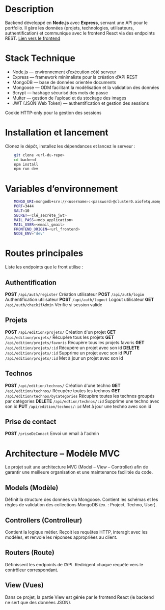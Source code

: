 # Description

Backend développé en **Node.js** avec **Express**, servant une API pour le portfolio. Il gère les données (projets, technologies, utilisateurs, authentification) et communique avec le frontend React via des endpoints REST.
[Lien vers le frontend](https://github.com/yannou64/PortFolio-Frontend.git)

# Stack Technique

- Node.js — environnement d’exécution côté serveur
- Express — framework minimaliste pour la création d’API REST
- MongoDB — base de données orientée documents
- Mongoose — ODM facilitant la modélisation et la validation des données
- Bcrypt — hashage sécurisé des mots de passe
- Multer — gestion de l’upload et du stockage des images
- JWT (JSON Web Token) — authentification et gestion des sessions

Cookie HTTP-only pour la gestion des sessions

# Installation et lancement

Clonez le dépôt, installez les dépendances et lancez le serveur :

```bash
    git clone <url-du-repo>
    cd backend
    npm install
    npm run dev
```

# Variables d’environnement

```bash
    MONGO_URI=mongodb+srv://<username>:<password>@cluster0.aiofetq.mongodb.net/<database>
    PORT=3444
    SALT=10
    SECRET=<clé_secrète_jwt>
    MAIL_PASS=<mdp_application>
    MAIL_USER=<email_gmail>
    FRONTEND_ORIGIN=<url_frontend>
    NODE_ENV="dev"
```

# Routes principales

Liste les endpoints que le front utilise :

## Authentification

**POST** `/api/auth/register` Création utilisateur
**POST** `/api/auth/login` Authentification utilisateur
**POST** `/api/auth/logout` Logout utilisateur
**GET** `/api/auth/checkifAdmin` Vérifie si session valide

## Projets


**POST** `/api/edition/projets/` Création d'un projet
**GET** `/api/edition/projets/` Récupère tous les projets
**GET** `/api/edition/projets/favoris` Récupère tous les projets favoris
**GET** `/api/edition/projets/:id` Récupère un projet avec son id
**DELETE** `/api/edition/projets/:id` Supprime un projet avec son id
**PUT** `/api/edition/projets/:id` Met à jour un projet avec son id

## Technos

**POST** `/api/edition/technos/` Création d'une techno
**GET** `/api/edition/technos/` Récupère toutes les technos
**GET** `/api/edition/technos/byCategories` Récupère toutes les technos groupés par catégories
**DELETE** `/api/edtion/technos/:id` Supprime une techno avec son id
**PUT** `/api/edition/technos/:id` Met à jour une techno avec son id

## Prise de contact

**POST** `/priseDeConact` Envoi un email à l'admin

# Architecture – Modèle MVC

Le projet suit une architecture MVC (Model – View – Controller) afin de garantir une meilleure organisation et une maintenance facilitée du code.

## Models (Modèle)

Définit la structure des données via Mongoose.
Contient les schémas et les règles de validation des collections MongoDB (ex. : Project, Techno, User).

## Controllers (Controlleur)

Contient la logique métier.
Reçoit les requêtes HTTP, interagit avec les modèles, et renvoie les réponses appropriées au client.

## Routers (Route)

Définissent les endpoints de l’API.
Redirigent chaque requête vers le contrôleur correspondant.

## View (Vues)

Dans ce projet, la partie View est gérée par le frontend React (le backend ne sert que des données JSON).
